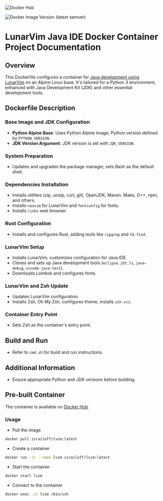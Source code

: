![Docker Hub](https://img.shields.io/badge/docker-%230db7ed.svg?style=for-the-badge&logo=docker&logoColor=white)

![Docker Image Version (latest semver)](https://img.shields.io/docker/v/israiloff/lvim)

# LunarVim Java IDE Docker Container Project Documentation

## Overview
This Dockerfile configures a container for [Java development using LunarVim](https://github.com/Israiloff/lvim-java-ide) 
on an Alpine Linux base. It's tailored for a Python 3 environment, enhanced with Java Development Kit (JDK) and other essential development tools.

## Dockerfile Description

### Base Image and JDK Configuration
- **Python Alpine Base**: Uses Python Alpine image; Python version defined by `PYTHON_VERSION`.
- **JDK Version Argument**: JDK version is set with `JDK_VERSION`.

### System Preparation
- Updates and upgrades the package manager, sets Bash as the default shell.

### Dependencies Installation
- Installs utilities (zip, unzip, curl, git), OpenJDK, Maven, Make, G++, npm, and others.
- Installs `neovim` for LunarVim and `fontconfig` for fonts.
- Installs `links` web browser.

### Rust Configuration
- Installs and configures Rust, adding tools like `ripgrep` and `fd-find`.

### LunarVim Setup
- Installs LunarVim; customizes configuration for Java IDE.
- Clones and sets up Java development tools (`eclipse.jdt.ls`, `java-debug`, `vscode-java-test`).
- Downloads Lombok and configures fonts.

### LunarVim and Zsh Update
- Updates LunarVim configuration.
- Installs Zsh, Oh My Zsh, configures theme, installs `zsh-vcs`.

### Container Entry Point
- Sets Zsh as the container's entry point.

## Build and Run
- Refer to `cmd.sh` for build and run instructions.

## Additional Information
- Ensure appropriate Python and JDK versions before building.

## Pre-built Container

The container is available on [Docker Hub](https://hub.docker.com/r/israiloff/lvim).

### Usage

- Pull the image
```bash
docker pull israiloff/lvim:latest
```

- Create a container
```bash
docker run -it --name lvim israiloff/lvim:latest
```

- Start the container
```bash
docker start lvim
```

- Connect to the container
```bash
docker exec -it lvim /bin/zsh
```


